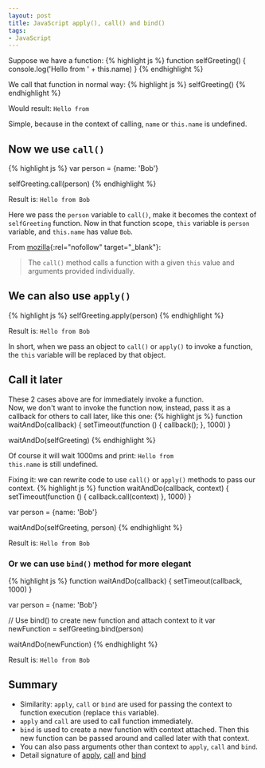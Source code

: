 ```yaml
---
layout: post
title: JavaScript apply(), call() and bind()
tags:
- JavaScript
---
```


Suppose we have a function:
{% highlight js %}
function selfGreeting() {
    console.log('Hello from ' + this.name)
}
{% endhighlight %}

We call that function in normal way:
{% highlight js %}
selfGreeting()
{% endhighlight %}

Would result: `Hello from `

Simple, because in the context of calling, `name` or `this.name` is undefined.

## Now we use `call()`
{% highlight js %}
var person = {name: 'Bob'}

selfGreeting.call(person)
{% endhighlight %}

Result is: `Hello from Bob`

Here we pass the `person` variable to `call()`, make it becomes the context of `selfGreeting` function. Now in that
function scope, `this` variable is `person` variable, and `this.name` has value `Bob`.

From [mozilla](https://developer.mozilla.org/en-US/docs/Web/JavaScript/Reference/Global_Objects/Function/call){:rel="nofollow" target="_blank"}:  
> The `call()` method calls a function with a given `this` value and arguments provided individually.

## We can also use `apply()`
{% highlight js %}
selfGreeting.apply(person)
{% endhighlight %}

Result is: `Hello from Bob`

In short, when we pass an object to `call()` or `apply()` to invoke a function, the `this` variable will be replaced
by that object.

## Call it later
These 2 cases above are for immediately invoke a function.  
Now, we don't want to invoke the function now, instead, pass it as a callback for others to call later, like this one:
{% highlight js %}
function waitAndDo(callback) {
    setTimeout(function () {
        callback();
    }, 1000)
}

waitAndDo(selfGreeting)
{% endhighlight %}

Of course it will wait 1000ms and print: `Hello from `  
`this.name` is still undefined.

Fixing it: we can rewrite code to use `call()` or `apply()` methods to pass our context.
{% highlight js %}
function waitAndDo(callback, context) {
    setTimeout(function () {
        callback.call(context)
    }, 1000)
}

var person = {name: 'Bob'}

waitAndDo(selfGreeting, person)
{% endhighlight %}

Result is: `Hello from Bob`

### Or we can use `bind()` method for more elegant
{% highlight js %}
function waitAndDo(callback) {
    setTimeout(callback, 1000)
}

var person = {name: 'Bob'}

// Use bind() to create new function and attach context to it
var newFunction = selfGreeting.bind(person)

waitAndDo(newFunction)
{% endhighlight %}

Result is: `Hello from Bob`

## Summary
* Similarity: `apply`, `call` or `bind` are used for passing the context to function execution (replace `this` variable).
* `apply` and `call` are used to call function immediately.
* `bind` is used to create a new function with context attached. Then this new function can be passed around and
called later with that context.
* You can also pass arguments other than context to `apply`, `call` and `bind`.
* Detail signature of [apply](https://developer.mozilla.org/en-US/docs/Web/JavaScript/Reference/Global_Objects/Function/apply), [call](https://developer.mozilla.org/en-US/docs/Web/JavaScript/Reference/Global_Objects/Function/call) and [bind](https://developer.mozilla.org/en-US/docs/Web/JavaScript/Reference/Global_Objects/Function/bind)
